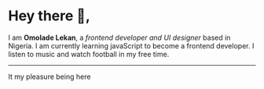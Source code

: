 
# Hey there 👋,

I am **Omolade Lekan**, a *frontend developer and UI designer* based in Nigeria. 
I am currently learning javaScript to become a frontend developer.
I listen to music and watch football in my free time. 


---
It my pleasure being here
















